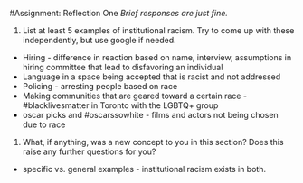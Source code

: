 #Assignment: Reflection One
*Brief responses are just fine.*

1. List at least 5 examples of institutional racism. Try to come up with these independently, but use google if needed.
- Hiring - difference in reaction based on name, interview, assumptions in hiring committee that lead to disfavoring an individual
- Language in a space being accepted that is racist and not addressed
- Policing - arresting people based on race
- Making communities that are geared toward a certain race - #blacklivesmatter in Toronto with the LGBTQ+ group
- oscar picks and #oscarssowhite - films and actors not being chosen due to race

1. What, if anything, was a new concept to you in this section? Does this raise any further questions for you?
- specific vs. general examples - institutional racism exists in both. 
